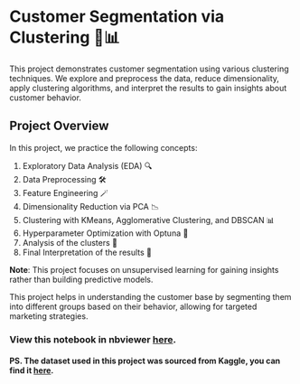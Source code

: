 # Customer Segmentation via Clustering 🛒📊

This project demonstrates customer segmentation using various clustering techniques. We explore and preprocess the data, reduce dimensionality, apply clustering algorithms, and interpret the results to gain insights about customer behavior.

## Project Overview

In this project, we practice the following concepts:
1. Exploratory Data Analysis (EDA) 🔍
2. Data Preprocessing 🛠️
3. Feature Engineering 🪄
4. Dimensionality Reduction via PCA 📉
4. Clustering with KMeans, Agglomerative Clustering, and DBSCAN 📊
5. Hyperparameter Optimization with Optuna 🤖
6. Analysis of the clusters 🔬
5. Final Interpretation of the results 📝

**Note**: This project focuses on unsupervised learning for gaining insights rather than building predictive models.

This project helps in understanding the customer base by segmenting them into different groups based on their behavior, allowing for targeted marketing strategies.


### View this notebook in nbviewer [here](https://nbviewer.org/github/S84v/Customer-segmentation-clustering/blob/main/Customer%20Segmentation%20via%20Clustering.ipynb?flush_cache=true).

#### PS. The dataset used in this project was sourced from Kaggle, you can find it [here](https://www.kaggle.com/datasets/rodsaldanha/arketing-campaign).